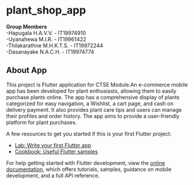 # plant_shop_app

**Group Members**
<br>-Hapugala H.A.V.V. - IT19974910 <br>
-Uyanahewa M.I.R. - IT19961422 <br>
-Thilakarathne M.H.K.T.S. - IT19972244 <br>
-Dasanayake N.A.C.H. - IT19974774 <br>


## About App

This project is Flutter application for CTSE Module.An e-commerce mobile app has been developed for plant enthusiasts, allowing them to easily purchase plants online. The app has a comprehensive display of plants categorized for easy navigation, a Wishlist, a cart page, and cash on delivery payment. It also provides plant care tips and users can manage their profiles and order history. The app aims to provide a user-friendly platform for plant purchases.

A few resources to get you started if this is your first Flutter project:

- [Lab: Write your first Flutter app](https://docs.flutter.dev/get-started/codelab)
- [Cookbook: Useful Flutter samples](https://docs.flutter.dev/cookbook)

For help getting started with Flutter development, view the
[online documentation](https://docs.flutter.dev/), which offers tutorials,
samples, guidance on mobile development, and a full API reference.
